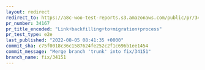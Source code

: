 ```yaml
---
layout: redirect
redirect_to: https://a8c-woo-test-reports.s3.amazonaws.com/public/pr/34167/e2e/index.html
pr_number: 34167
pr_title_encoded: "Link+backfilling+to+migration+process"
pr_test_type: e2e
last_published: "2022-08-05 08:41:35 +0000"
commit_sha: c75f0018c36c1587624fe252c2f1c696b1ee1454
commit_message: "Merge branch 'trunk' into fix/34151"
branch_name: fix/34151
---
```

